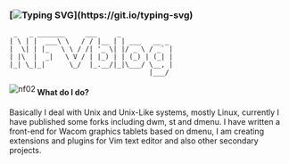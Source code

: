 ### [![Typing SVG](https://readme-typing-svg.herokuapp.com?color=%231EF761&lines=Hello+there!)](https://git.io/typing-svg)
```
 _   _ _______     ___     _
| \ | |  ___\ \   / / |__ | | ___   __ _
|  \| | |_   \ \ / /| '_ \| |/ _ \ / _` |
| |\  |  _|   \ V / | |_) | | (_) | (_| |
|_| \_|_|      \_/  |_.__/|_|\___/ \__, |
                                   |___/
```
<p><img align="left" height:"200px" src="https://github-readme-stats.vercel.app/api/top-langs?username=nf02&show_icons=true&locale=en&layout=compact" alt="nf02" /></p>

#### What do I do?
Basically I deal with Unix and Unix-Like systems, mostly Linux, currently I have published some forks including dwm, st and dmenu. I have written a front-end for Wacom graphics tablets based on dmenu, I am creating extensions and plugins for Vim text editor and also other secondary projects.

<!--
**NF02/nf02** is a ✨ _special_ ✨ repository because its `README.md` (this file) appears on your GitHub profile.

Here are some ideas to get you started:

- 🔭 I’m currently study on University of Cagliari

-->
